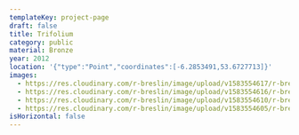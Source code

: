 ```yaml
---
templateKey: project-page
draft: false
title: Trifolium
category: public
material: Bronze
year: 2012
location: '{"type":"Point","coordinates":[-6.2853491,53.6727713]}'
images:
  - https://res.cloudinary.com/r-breslin/image/upload/v1583554617/r-breslin-cloudinary/WORK/PUBLIC/trifolium/trifolium_trifolium-01_dndvyo.jpg
  - https://res.cloudinary.com/r-breslin/image/upload/v1583554616/r-breslin-cloudinary/WORK/PUBLIC/trifolium/trifolium_trifolium-03_vrfhz1.jpg
  - https://res.cloudinary.com/r-breslin/image/upload/v1583554610/r-breslin-cloudinary/WORK/PUBLIC/trifolium/trifolium_trifolium-02_xkvstc.jpg
  - https://res.cloudinary.com/r-breslin/image/upload/v1583554605/r-breslin-cloudinary/WORK/PUBLIC/trifolium/trifolium_trifolium-04_fscra0.jpg
isHorizontal: false
---
```

